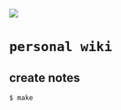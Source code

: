 ![](https://github.com/gongahkia/personal-wiki/actions/workflows/zip-files.yml/badge.svg)

# `personal wiki`

## create notes

```console
$ make
```
